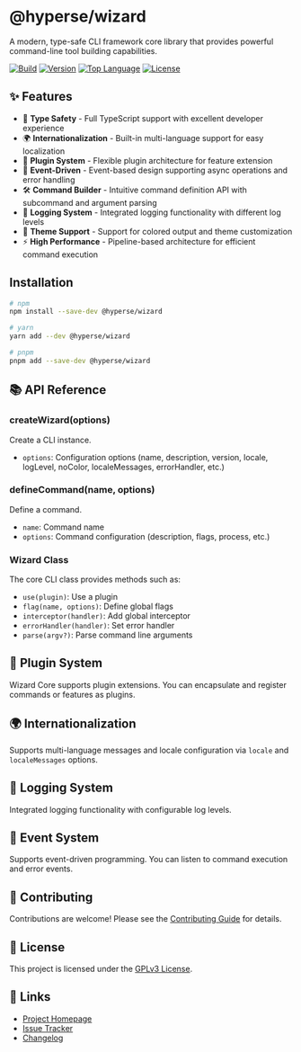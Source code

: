 # @hyperse/wizard

A modern, type-safe CLI framework core library that provides powerful command-line tool building capabilities.

[![Build](https://img.shields.io/github/actions/workflow/status/hyperse-io/wizard/ci-integrity.yml?branch=main&label=ci&logo=github&style=flat-square&labelColor=000000)](https://github.com/hyperse-io/wizard/actions?query=workflow%3ACI)
[![Version](https://img.shields.io/npm/v/%40hyperse%2Fwizard?branch=main&label=version&logo=npm&style=flat-square&labelColor=000000)](https://www.npmjs.com/package/@hyperse/wizard)
[![Top Language](https://img.shields.io/github/languages/top/hyperse-io/wizard?style=flat-square&labelColor=000&color=blue)](https://github.com/hyperse-io/wizard/search?l=typescript)
[![License](https://img.shields.io/badge/license-GPLv3-brightgreen.svg)](https://github.com/hyperse-io/wizard/blob/main/LICENSE.md)

## ✨ Features

- 🚀 **Type Safety** - Full TypeScript support with excellent developer experience
- 🌍 **Internationalization** - Built-in multi-language support for easy localization
- 🔌 **Plugin System** - Flexible plugin architecture for feature extension
- 🎯 **Event-Driven** - Event-based design supporting async operations and error handling
- 🛠️ **Command Builder** - Intuitive command definition API with subcommand and argument parsing
- 📝 **Logging System** - Integrated logging functionality with different log levels
- 🎨 **Theme Support** - Support for colored output and theme customization
- ⚡ **High Performance** - Pipeline-based architecture for efficient command execution

## Installation

```bash
# npm
npm install --save-dev @hyperse/wizard

# yarn
yarn add --dev @hyperse/wizard

# pnpm
pnpm add --save-dev @hyperse/wizard
```

## 📚 API Reference

### createWizard(options)

Create a CLI instance.

- `options`: Configuration options (name, description, version, locale, logLevel, noColor, localeMessages, errorHandler, etc.)

### defineCommand(name, options)

Define a command.

- `name`: Command name
- `options`: Command configuration (description, flags, process, etc.)

### Wizard Class

The core CLI class provides methods such as:

- `use(plugin)`: Use a plugin
- `flag(name, options)`: Define global flags
- `interceptor(handler)`: Add global interceptor
- `errorHandler(handler)`: Set error handler
- `parse(argv?)`: Parse command line arguments

## 🔌 Plugin System

Wizard Core supports plugin extensions. You can encapsulate and register commands or features as plugins.

## 🌍 Internationalization

Supports multi-language messages and locale configuration via `locale` and `localeMessages` options.

## 📝 Logging System

Integrated logging functionality with configurable log levels.

## 🎯 Event System

Supports event-driven programming. You can listen to command execution and error events.

## 🤝 Contributing

Contributions are welcome! Please see the [Contributing Guide](../../CONTRIBUTING.md) for details.

## 📄 License

This project is licensed under the [GPLv3 License](../../LICENSE.md).

## 🔗 Links

- [Project Homepage](https://github.com/hyperse-io/wizard)
- [Issue Tracker](https://github.com/hyperse-io/wizard/issues)
- [Changelog](./CHANGELOG.md)
